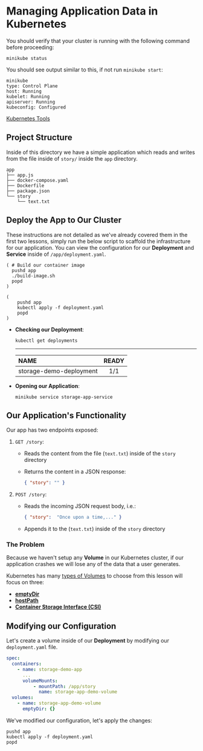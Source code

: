 # Managing Application Data in Kubernetes

You should verify that your cluster is running with the following command before proceeding:

```shell
minikube status
```

You should see output similar to this, if not run `minikube start`:

```text
minikube
type: Control Plane
host: Running
kubelet: Running
apiserver: Running
kubeconfig: Configured
```

[Kubernetes Tools](../TOOLS.md)

## Project Structure

Inside of this directory we have a simple application which reads and writes from the file inside of `story/` inside 
the `app` directory.

```text
app
├── app.js
├── docker-compose.yaml
├── Dockerfile
├── package.json
└── story
    └── text.txt
```

## Deploy the App to Our Cluster

These instructions are not detailed as we've already covered them in the first two lessons, simply run the below script
to scaffold the infrastructure for our application. You can view the configuration for our **Deployment** and
**Service** inside of `/app/deployment.yaml`.

```shell
( # Build our container image
  pushd app
  ./build-image.sh
  popd
)

( 
    pushd app
    kubectl apply -f deployment.yaml
    popd
)
```

- **Checking our Deployment**:

    ```shell
    kubectl get deployments
    ```

    ---

  | NAME                    | READY |
  |:------------------------|:-----:|
  | storage-demo-deployment |  1/1  |

- **Opening our Application**:

    ```shell
    minikube service storage-app-service
    ```

## Our Application's Functionality

Our app has two endpoints exposed:

1. `GET /story`:
    - Reads the content from the file (`text.txt`) inside of the `story` directory
    - Returns the content in a JSON response:

        ```json
        { "story": "" } 
        ```
      
2. `POST /story`:
    - Reads the incoming JSON request body, i.e.:

        ```json
        { "story":  "Once upon a time,..." }
        ```

    - Appends it to the (`text.txt`) inside of the `story` directory

### The Problem

Because we haven't setup any **Volume** in our Kubernetes cluster, if our application
crashes we will lose any of the data that a user generates.

Kubernetes has many [types of Volumes](https://kubernetes.io/docs/concepts/storage/volumes/#volume-types) to choose from
this lesson will focus on three:

- **[emptyDir](https://kubernetes.io/docs/concepts/storage/volumes/#emptydir)**
- **[hostPath](https://kubernetes.io/docs/concepts/storage/volumes/#hostpath)**
- **[Container Storage Interface (CSI)](https://kubernetes.io/blog/2019/01/15/container-storage-interface-ga/)**

## Modifying our Configuration

Let's create a volume inside of our **Deployment** by modifying our `deployment.yaml` file.

```yaml
spec:
  containers:
    - name: storage-demo-app
      ...
      volumeMounts:
          - mountPath: /app/story
            name: storage-app-demo-volume
  volumes:
    - name: storage-app-demo-volume
      emptyDir: {}
```

We've modified our configuration, let's apply the changes:

```shell
pushd app
kubectl apply -f deployment.yaml
popd
```